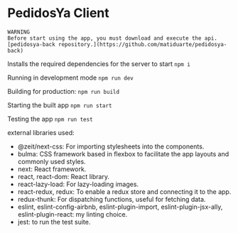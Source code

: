 # PedidosYa Client

```
WARNING
Before start using the app, you must download and execute the api.
[pedidosya-back repository.](https://github.com/matiduarte/pedidosya-back)
```

Installs the required dependencies for the server to start
`npm i`

Running in development mode
`npm run dev`

Building for production:
`npm run build`

Starting the built app
`npm run start`

Testing the app
`npm run test`

external libraries used:
- @zeit/next-css: For importing stylesheets into the components.
- bulma: CSS framework based in flexbox to facilitate the app layouts and commonly used styles.
- next: React framework.
- react, react-dom: React library.
- react-lazy-load: For lazy-loading images.
- react-redux, redux: To enable a redux store and connecting it to the app.
- redux-thunk: For dispatching functions, useful for fetching data.
- eslint, eslint-config-airbnb, eslint-plugin-import, eslint-plugin-jsx-ally, eslint-plugin-react: my linting choice.
- jest: to run the test suite.
